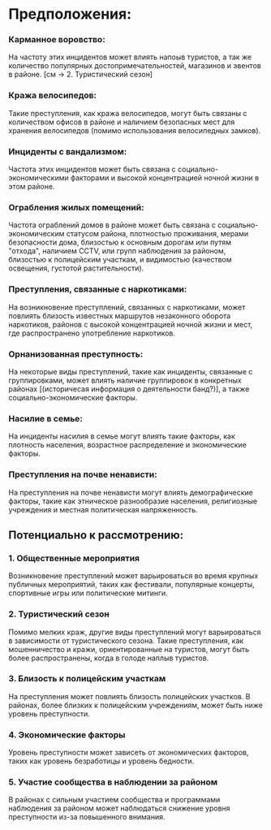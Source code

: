 # Предположения:

### Карманное воровство: 
На частоту этих инцидентов может влиять напоыв туристов, а так же количество популярных достопримечательностей, магазинов и эвентов в районе. [см -> 2. Туристический сезон]

### Кража велосипедов: 
Такие преступления, как кража велосипедов, могут быть связаны с количеством офисов в районе и наличием безопасных мест для хранения велосипедов (помимо использования велосипедных замков).

### Инциденты с вандализмом: 
Частота этих инцидентов может быть связана с социально-экономическими факторами и высокой концентрацией ночной жизни в этом районе.

### Ограбления жилых помещений: 
Частота ограблений домов в районе может быть связана с социально-экономическим статусом района, плотностью проживания, мерами безопасности дома, близостью к основным дорогам или путям "отхода", наличием CCTV, или групп наблюдения за районом, близостью к полицейским участкам, и видимостью (качеством освещения, густотой растительности).

### Преступления, связанные с наркотиками: 
На возникновение преступлений, связанных с наркотиками, может повлиять близость известных маршрутов незаконного оборота наркотиков, районов с высокой концентрацией ночной жизни и мест, где распространено употребление наркотиков.

### Орнанизованная преступность: 
На некоторые виды преступлений, такие как инциденты, связанные с группировками, может влиять наличие группировок в конкретных районах [(историчесая информация о деятельности банд?)], а также социально-экономические факторы.

### Насилие в семье: 
На инциденты насилия в семье могут влиять такие факторы, как плотность населения, возрастное распределение и экономические факторы.

### Преступления на почве ненависти: 
На преступления на почве ненависти могут влиять демографические факторы, такие как этническое разнообразие населения, религиозные учреждения и местная политическая напряженность.

## Потенциально к рассмотрению:

### 1. Общественные мероприятия
Возникновение преступлений может варьироваться во время крупных публичных мероприятий, таких как фестивали, популярные концерты, спортивные игры или политические митинги.

### 2. Туристический сезон
Помимо мелких краж, другие виды преступлений могут варьироваться в зависимости от туристического сезона. Такие преступления, как мошенничество и кражи, ориентированные на туристов, могут быть более распространены, когда в голоде наплыв туристов.

### 3. Близость к полицейским участкам
На преступления может повлиять близость полицейских участков. В районах, более близких к полицейским учреждениям, может быть ниже уровень преступности.

### 4. Экономические факторы
Уровень преступности может зависеть от экономических факторов, таких как уровень безработицы и уровень бедности.


### 5. Участие сообщества в наблюдении за районом
В районах с сильным участием сообщества и программами наблюдения за районом может наблюдаться снижение уровня преступности из-за повышенного внимания.